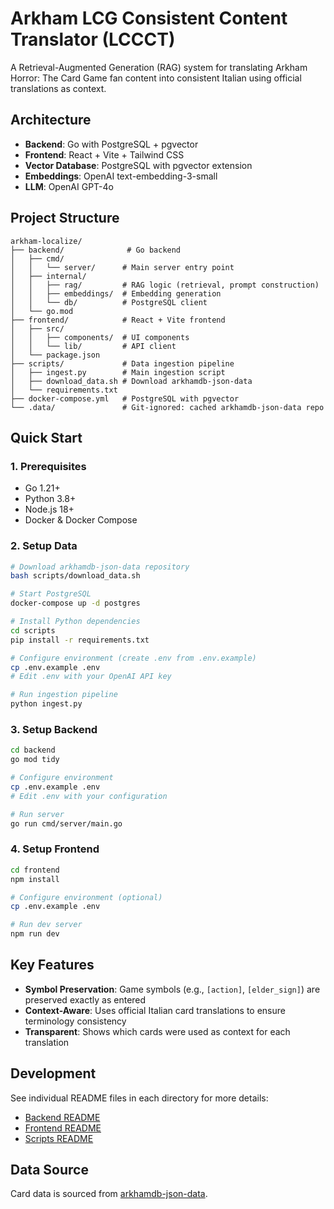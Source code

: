 # Arkham LCG Consistent Content Translator (LCCCT)

A Retrieval-Augmented Generation (RAG) system for translating Arkham Horror: The Card Game fan content into consistent Italian using official translations as context.

## Architecture

- **Backend**: Go with PostgreSQL + pgvector
- **Frontend**: React + Vite + Tailwind CSS
- **Vector Database**: PostgreSQL with pgvector extension
- **Embeddings**: OpenAI text-embedding-3-small
- **LLM**: OpenAI GPT-4o

## Project Structure

```
arkham-localize/
├── backend/              # Go backend
│   ├── cmd/
│   │   └── server/      # Main server entry point
│   ├── internal/
│   │   ├── rag/         # RAG logic (retrieval, prompt construction)
│   │   ├── embeddings/  # Embedding generation
│   │   └── db/          # PostgreSQL client
│   └── go.mod
├── frontend/            # React + Vite frontend
│   ├── src/
│   │   ├── components/  # UI components
│   │   └── lib/         # API client
│   └── package.json
├── scripts/             # Data ingestion pipeline
│   ├── ingest.py        # Main ingestion script
│   ├── download_data.sh # Download arkhamdb-json-data
│   └── requirements.txt
├── docker-compose.yml   # PostgreSQL with pgvector
└── .data/               # Git-ignored: cached arkhamdb-json-data repo
```

## Quick Start

### 1. Prerequisites

- Go 1.21+
- Python 3.8+
- Node.js 18+
- Docker & Docker Compose

### 2. Setup Data

```bash
# Download arkhamdb-json-data repository
bash scripts/download_data.sh

# Start PostgreSQL
docker-compose up -d postgres

# Install Python dependencies
cd scripts
pip install -r requirements.txt

# Configure environment (create .env from .env.example)
cp .env.example .env
# Edit .env with your OpenAI API key

# Run ingestion pipeline
python ingest.py
```

### 3. Setup Backend

```bash
cd backend
go mod tidy

# Configure environment
cp .env.example .env
# Edit .env with your configuration

# Run server
go run cmd/server/main.go
```

### 4. Setup Frontend

```bash
cd frontend
npm install

# Configure environment (optional)
cp .env.example .env

# Run dev server
npm run dev
```

## Key Features

- **Symbol Preservation**: Game symbols (e.g., `[action]`, `[elder_sign]`) are preserved exactly as entered
- **Context-Aware**: Uses official Italian card translations to ensure terminology consistency
- **Transparent**: Shows which cards were used as context for each translation

## Development

See individual README files in each directory for more details:
- [Backend README](backend/README.md)
- [Frontend README](frontend/README.md)
- [Scripts README](scripts/README.md)

## Data Source

Card data is sourced from [arkhamdb-json-data](https://github.com/Kamalisk/arkhamdb-json-data).
